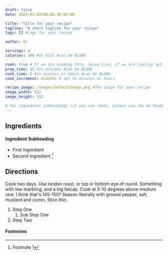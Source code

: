 ```yaml
---
draft: false
date: 2023-01-03T00:06:30-05:00

title: "Title for your recipe"
tagline: "A short tagline for your recipe"
tags: [] #tags for your recipe

author: Us

servings: 4
calories: 300 #in kcal #can be BLANK

cook: true # If we are cooking this, leave true, if we are cooling set to false
prep_time: 15 #in minutes #can be BLANK
cook_time: 8 #in minutes or hours #can be BLANK
cook_increment: minutes # set to minutes or hours

recipe_image: /images/defaultImage.png #The image for your recipe
image_width: 512
image_height: 512

# For ingredient subheadings (if you use them), please use the h4 header.  For print view I have those elements targeted
---
```



## Ingredients

#### Ingredient Subheading

- First Ingredient
- Second Ingredient [^1]

## Directions

Cook two days.
Use london roast, or top or bottom eye of round.
Something with low marbling, and a big fatcap.
Cook at 5-10 degrees above medium rare. I think that's 145-150?
Season liberally with ground pepper, salt, mustard and cumin.
Slice thin.

1. Step One
   1. Sub Step One
2. Step Two

#### Footnotes

[^1]: Footnote 1
